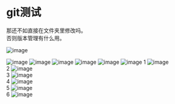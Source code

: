# git测试
那还不如直接在文件夹里修改吗。  
否则版本管理有什么用。  

![image](https://github.com/xuehao-in-studing/learngit/assets/102791379/d1f981db-6d74-4cad-93c7-e54aa36119ed)

![image](https://github.com/xuehao-in-studing/learngit/assets/102791379/3b044ba1-27eb-4778-b22a-67eb4898de75)
![image](https://github.com/xuehao-in-studing/learngit/assets/102791379/07e32ff6-bb37-45c1-b11f-7e205a3984bc)
![image](https://github.com/xuehao-in-studing/learngit/assets/102791379/71e556ab-22d6-4ceb-a59b-03bde2a4034e)
![image](https://github.com/xuehao-in-studing/learngit/assets/102791379/9deb7351-f64d-4330-8ca5-b76e9c74bfae)
![image](https://github.com/xuehao-in-studing/learngit/assets/102791379/b6907819-56a4-4071-9b38-8a86ed21849b)
![image](https://github.com/xuehao-in-studing/learngit/assets/102791379/7f076786-3389-48e9-b2f7-6d1d513e7f0b)
1
![image](https://github.com/xuehao-in-studing/learngit/assets/102791379/80981152-2a8c-465d-a9bc-de4c53c62429)  
2
![image](https://github.com/xuehao-in-studing/learngit/assets/102791379/07fa3703-48bb-4d06-9814-d79ba9f43ad7)  
3
![image](https://github.com/xuehao-in-studing/learngit/assets/102791379/bb6918e4-9c4e-4205-983a-ac6689ba0b18)  
4
![image](https://github.com/xuehao-in-studing/learngit/assets/102791379/5ebf1330-938b-4955-8ef5-7240c08565a8)  
5
![image](https://github.com/xuehao-in-studing/learngit/assets/102791379/b27d1276-bdaa-4ab9-926e-e67b78cfbf46)  
6
![image](https://github.com/xuehao-in-studing/learngit/assets/102791379/9bf41d62-b361-4781-8217-8e57515ca802)  
